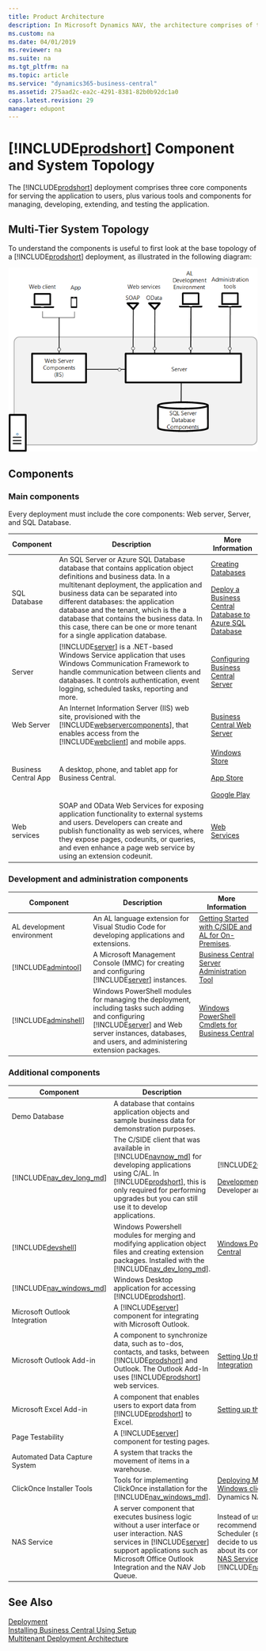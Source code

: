 ```yaml
---
title: Product Architecture
description: In Microsoft Dynamics NAV, the architecture comprises of three core components, and various additional tools and components.
ms.custom: na
ms.date: 04/01/2019
ms.reviewer: na
ms.suite: na
ms.tgt_pltfrm: na
ms.topic: article
ms.service: "dynamics365-business-central"
ms.assetid: 275aad2c-ea2c-4291-8381-82b0b92dc1a0
caps.latest.revision: 29
manager: edupont
---
```

# [!INCLUDE[prodshort](../developer/includes/prodshort.md)] Component and System Topology

The [!INCLUDE[prodshort](../developer/includes/prodshort.md)] deployment comprises three core components for serving the application to users, plus various tools and components for managing, developing, extending, and testing the application.

## Multi-Tier System Topology
 
To understand the components is useful to first look at the base topology of a [!INCLUDE[prodshort](../developer/includes/prodshort.md)] deployment, as illustrated in the following diagram:

![Architecture overview](../media/architecture-overview.png "Architecture overview")  


## Components

### Main components

Every deployment must include the core components: Web server, Server, and SQL Database. 

|Component|Description| More Information  |
|---------|-----------|---|
|SQL Database|An SQL Server or Azure SQL Database database that contains application object definitions and business data. In a multitenant deployment, the application and business data can be separated into different databases: the application database and the tenant, which is the a database that contains the business data. In this case, there can be one or more tenant for a single application database.| [Creating Databases](../cside/cside-create-databases.md)<br /><br />[Deploy a Business Central Database to Azure SQL Database](deploy-database-azure-sql-database.md)|
|Server|[!INCLUDE[server](../developer/includes/server.md)] is a .NET-based Windows Service application that uses Windows Communication Framework to handle communication between clients and databases. It controls authentication, event logging, scheduled tasks, reporting and more.|[Configuring Business Central Server](../administration/configure-server-instance.md)|
|Web Server|An Internet Information Server (IIS) web site, provisioned with the [!INCLUDE[webservercomponents](../developer/includes/webservercomponents.md)], that enables access from the [!INCLUDE[webclient](../developer/includes/webclient.md)] and mobile apps.| [Business Central Web Server](web-server-overview.md)|
|Business Central App|A desktop, phone, and tablet app for Business Central.|[Windows Store](http://go.microsoft.com/fwlink/?LinkId=734848)<br /><br />[App Store](http://go.microsoft.com/fwlink/?LinkId=734847)<br /><br />[Google Play](http://go.microsoft.com/fwlink/?LinkId=734849)|
|Web services|SOAP and OData Web Services for exposing application functionality to external systems and users. Developers can create and publish functionality as web services, where they expose pages, codeunits, or queries, and even enhance a page web service by using an extension codeunit.|[Web Services](../webservices/web-services.md)|

### Development and administration components

|Component|Description| More Information   |
|---------|-----------|---|
|AL development environment|An AL language extension for Visual Studio Code for developing applications and extensions. |[Getting Started with C/SIDE and AL for On-Premises](../developer/devenv-get-started-al-for-onprem.md).|
|[!INCLUDE[admintool](../developer/includes/admintool.md)]|A Microsoft Management Console (MMC) for creating and configuring [!INCLUDE[server](../developer/includes/server.md)] instances.|[Business Central Server Administration Tool](../administration/administration-tool.md)|
|[!INCLUDE[adminshell](../developer/includes/adminshell.md)]|Windows PowerShell modules for managing the deployment, including tasks such adding and configuring [!INCLUDE[server](../developer/includes/server.md)] and Web server instances, databases, and users, and administering extension packages.|[Windows PowerShell Cmdlets for Business Central](https://docs.microsoft.com/en-us/powershell/business-central/overview)|


### Additional components

|Component|Description| More Information  |
|---------|-----------|---|
|Demo Database|A database that contains application objects and sample business data for demonstration purposes.||
|[!INCLUDE[nav_dev_long_md](../developer/includes/nav_dev_long_md.md)]|The C/SIDE client that was available in [!INCLUDE[navnow_md](../developer/includes/navnow_md.md)] for developing applications using C/AL. In [!INCLUDE[prodshort](../developer/includes/prodshort.md)], this is only required for performing upgrades but you can still use it to develop applications.|[!INCLUDE[2019_releasewave2_deprecated](../developer/includes/2019_releasewave2_deprecated.md)]<br /><br />[Development in C/AL](/dynamics-nav/development) in the Dynamics NAV Developer and IT Pro Help.|
|[!INCLUDE[devshell](../developer/includes/devshell.md)]|Windows Powershell modules for merging and modifying application object files and creating extension packages. Installed with the [!INCLUDE[nav_dev_long_md](../developer/includes/nav_dev_long_md.md)].|[Windows PowerShell Cmdlets for Business Central](https://docs.microsoft.com/en-us/powershell/business-central/overview)|
|[!INCLUDE[nav_windows_md](../developer/includes/nav_windows_md.md)]|Windows Desktop application for accessing [!INCLUDE[prodshort](../developer/includes/prodshort.md)].||
|Microsoft Outlook Integration|A [!INCLUDE[server](../developer/includes/server.md)] component for integrating with Microsoft Outlook.||
|Microsoft Outlook Add-in| A component to synchronize data, such as to-dos, contacts, and tasks, between [!INCLUDE[prodshort](../developer/includes/prodshort.md)] and Outlook. The Outlook Add-In uses [!INCLUDE[prodshort](../developer/includes/prodshort.md)] web services.|[Setting Up the Office Add-Ins for Outlook Integration](../administration/Setting-up-Office-Add-Ins-Outlook-Inbox.md)|
|Microsoft Excel Add-in|A component that enables users to export data from [!INCLUDE[prodshort](../developer/includes/prodshort.md)] to Excel.|[Setting up the Excel Add-In](../administration/configuring-excel-addin.md)|
|Page Testability|A [!INCLUDE[server](../developer/includes/server.md)] component for testing pages.||
|Automated Data Capture System|A system that tracks the movement of items in a warehouse.||
|ClickOnce Installer Tools|Tools for implementing ClickOnce installation for the [!INCLUDE[nav_windows_md](../developer/includes/nav_windows_md.md)].|[Deploying Microsoft Dynamics NAV Windows client Using ClickOnce](/dynamics-nav/deploying-microsoft-dynamics-nav-using-clickonce) in the Dynamics NAV Developer and IT Pro Help.|
|NAS Service|A server component that executes business logic without a user interface or user interaction. NAS services in [!INCLUDE[server](../developer/includes/server.md)] support applications such as Microsoft Office Outlook Integration and the NAV Job Queue.| Instead of using NAS services, we recommend that you use the Task Scheduler (see [Task Scheduler](../developer/devenv-task-scheduler.md). If you decide to use NAS, and want to read more about its configuration, see [Configuring NAS Services](/dynamics-nav/configuring-nas-services) in the Dev and IT Pro Help for [!INCLUDE[nav2018_md](../developer/includes/nav2018_md.md)].|



## See Also  
 [Deployment](Deployment.md)   
 [Installing Business Central Using Setup](install-using-setup.md)   
 [Multitenant Deployment Architecture](Multitenant-Deployment-Architecture.md)
